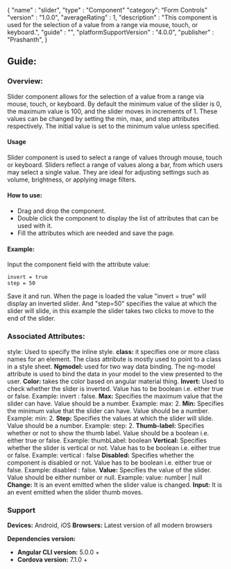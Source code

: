 {
"name" : "slider",
"type" : "Component"
"category": “Form Controls”
"version" : "1.0.0",
"averageRating" : 1,
"description" : "This component is used for the selection of a value from a range via mouse, touch, or keyboard.",
"guide" : "",
"platformSupportVersion" : "4.0.0",
"publisher" : "Prashanth",
}

## Guide: 
### Overview: 
Slider component allows for the selection of a value from a range via mouse, touch, or keyboard. By default the minimum value of the slider is 0, the maximum value is 100, and the slider moves in increments of 1. These values can be changed by setting the min, max, and step attributes respectively. The initial value is set to the minimum value unless specified.

#### Usage
Slider component is used to select a range of values through mouse, touch or keyboard. Sliders reflect a range of values along a bar, from which users may select a single value. They are ideal for adjusting settings such as volume, brightness, or applying image filters.

#### How to use:   
- Drag and drop the component. 
- Double click the component to display the list of attributes that can be used with it.
- Fill the attributes which are needed and save the page.

#### Example: 
Input the component field with the attribute value:
``` 
invert = true
step = 50
```
Save it and run.
When the page is loaded the value "invert = true" will display an inverted slider. And "step=50" specifies the value at which the slider will slide, in this example the slider takes two clicks to move to the end of the slider. 

### Associated Attributes:
style: Used to specify the inline style.
**class:** it specifies one or more class names for an element. The class attribute is mostly used to point to a class in a style sheet.
**Ngmodel:** used for two way data binding. The ng-model attribute is used to bind the data in your model to the view presented to the user.
**Color:** takes the color based on angular material thing.
**Invert:** Used to check whether the slider is inverted. Value has to be boolean i.e. either true or false. Example: invert : false.
**Max:** Specifies the maximum value that the slider can have. Value should be a number. Example: max: 2.
**Min:** Specifies the minimum value that the slider can have. Value should be a number. Example: min: 2.
**Step:** Specifies the values at which the slider will slide. Value should be a number. Example: step: 2.
**Thumb-label:** Specifies whether or not to show the thumb label. Value should be a boolean i.e. either true or false. Example: thumbLabel: boolean
**Vertical:** Specifies whether the slider is vertical or not. Value has to be boolean i.e. either true or false. Example: vertical : false
**Disabled:** Specifies whether the component is disabled or not. Value has to be boolean i.e. either true or false. Example: disabled : false.
**Value:** Specifies the value of the slider. Value should be either number or null. Example: value: number | null
**Change:** It is an event emitted when the slider value is changed.
**Input:** It is an event emitted when the slider thumb moves.

### Support 
**Devices:** Android, iOS
**Browsers:** Latest version of all modern browsers

**Dependencies version:**
- **Angular CLI version:** 5.0.0 + 
- **Cordova version:** 7.1.0 +
